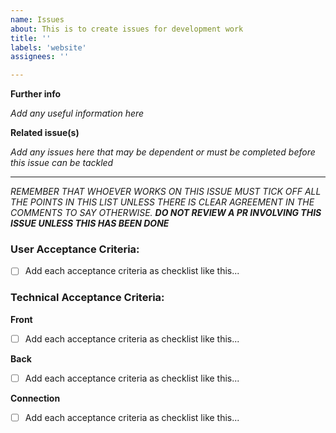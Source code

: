 ```yaml
---
name: Issues
about: This is to create issues for development work
title: ''
labels: 'website'
assignees: ''

---
```


__Further info__

_Add any useful information here_

__Related issue(s)__

_Add any issues here that may be dependent or must be completed before this issue can be tackled_

---


_REMEMBER THAT WHOEVER WORKS ON THIS ISSUE MUST TICK OFF ALL THE POINTS IN THIS LIST UNLESS THERE IS CLEAR AGREEMENT IN THE COMMENTS TO SAY OTHERWISE. **DO NOT REVIEW A PR INVOLVING THIS ISSUE UNLESS THIS HAS BEEN DONE**_ 

### User Acceptance Criteria:

- [ ] Add each acceptance criteria as checklist like this...

### Technical Acceptance Criteria:

__Front__
- [ ] Add each acceptance criteria as checklist like this...

__Back__
- [ ] Add each acceptance criteria as checklist like this...

__Connection__
- [ ] Add each acceptance criteria as checklist like this...
